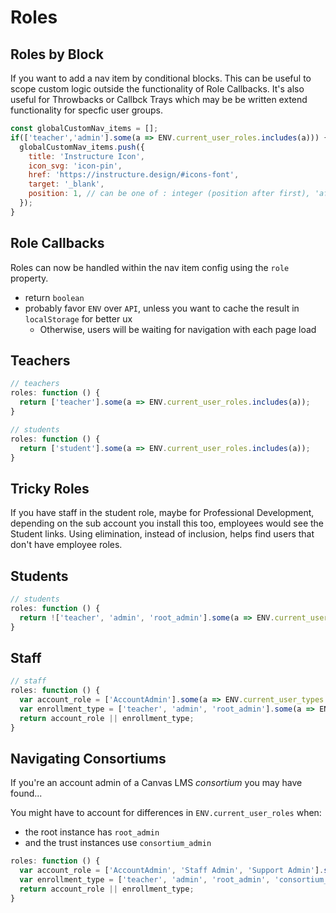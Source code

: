 # Roles

## Roles by Block
If you want to add a nav item by conditional blocks. This can be useful to scope custom logic outside the functionality of Role Callbacks. It's also useful for Throwbacks or Callbck Trays which may be be written extend functionality for specfic user groups.

```js
const globalCustomNav_items = [];
if(['teacher','admin'].some(a => ENV.current_user_roles.includes(a))) {
  globalCustomNav_items.push({
    title: 'Instructure Icon',
    icon_svg: 'icon-pin',
    href: 'https://instructure.design/#icons-font',
    target: '_blank',
    position: 1, // can be one of : integer (position after first), 'after' (help or last), 'before' (help or last)
  });
}
```


## Role Callbacks

Roles can now be handled within the nav item config using the `role` property.

- return `boolean`
- probably favor `ENV` over `API`, unless you want to cache the result in `localStorage` for better ux
  - Otherwise, users will be waiting for navigation with each page load

## Teachers

```js
// teachers
roles: function () {
  return ['teacher'].some(a => ENV.current_user_roles.includes(a));
}
```

```js
// students
roles: function () {
  return ['student'].some(a => ENV.current_user_roles.includes(a));
}
```

## Tricky Roles

If you have staff in the student role, maybe for Professional Development, depending on the sub account you install this too, employees would see the Student links. Using elimination, instead of inclusion, helps find users that don't have employee roles.


## Students
```js
// students
roles: function () {
  return !['teacher', 'admin', 'root_admin'].some(a => ENV.current_user_roles.includes(a));
}
```

## Staff
```js
// staff
roles: function () {
  var account_role = ['AccountAdmin'].some(a => ENV.current_user_types.includes(a));
  var enrollment_type = ['teacher', 'admin', 'root_admin'].some(a => ENV.current_user_roles.includes(a));
  return account_role || enrollment_type;
}
```

## Navigating Consortiums
If you're an account admin of a Canvas LMS _consortium_ you may have found...

You might have to account for differences in `ENV.current_user_roles` when: 
- the root instance has `root_admin`
- and the trust instances use `consortium_admin`

```js
roles: function () {
  var account_role = ['AccountAdmin', 'Staff Admin', 'Support Admin'].some(a => ENV.current_user_types.includes(a));
  var enrollment_type = ['teacher', 'admin', 'root_admin', 'consortium_admin'].some(a => ENV.current_user_roles.includes(a));
  return account_role || enrollment_type;
}
```
